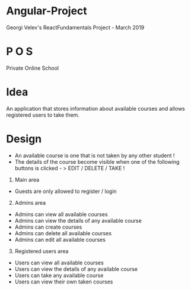 # Angular-Project
Georgi Velev's ReactFundamentals Project - March 2019

# P O S
Private Online School


# Idea
An application that stores information about available courses and allows registered users to take them.

# Design
- An available course is one that is not taken by any other student !
- The details of the course become visible when one of the following buttons is clicked - >  EDIT / DELETE / TAKE ! 

1. Main area
- Guests are only allowed to register / login

2. Admins area
- Admins can view all available courses 
- Admins can view the details of any available course
- Admins can create courses
- Admins can delete all available courses
- Admins can edit all available courses

3. Registered users area 
- Users can view all available courses
- Users can view the details of any available course
- Users can take any available course
- Users can view their own taken courses
